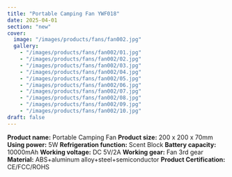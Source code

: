 ```yaml
---
title: "Portable Camping Fan YWF018"
date: 2025-04-01
section: "new"
cover:
  image: "/images/products/fans/fan002.jpg"
  gallery:
    - "/images/products/fans/fan002/01.jpg"
    - "/images/products/fans/fan002/02.jpg"
    - "/images/products/fans/fan002/03.jpg"
    - "/images/products/fans/fan002/04.jpg"
    - "/images/products/fans/fan002/05.jpg"
    - "/images/products/fans/fan002/06.jpg"
    - "/images/products/fans/fan002/07.jpg"
    - "/images/products/fans/fan002/08.jpg"
    - "/images/products/fans/fan002/09.jpg"
    - "/images/products/fans/fan002/10.jpg"
draft: false
---
```

**Product name:** Portable Camping Fan
**Product size:** 200 x 200 x 70mm
**Using power:** 5W
**Refrigeration function:** Scent Block
**Battery capacity:** 10000mAh
**Working voltage:** DC 5V/2A
**Working gear:** Fan 3rd gear
**Material:** ABS+aluminum alloy+steel+semiconductor
**Product Certification:** CE/FCC/ROHS
